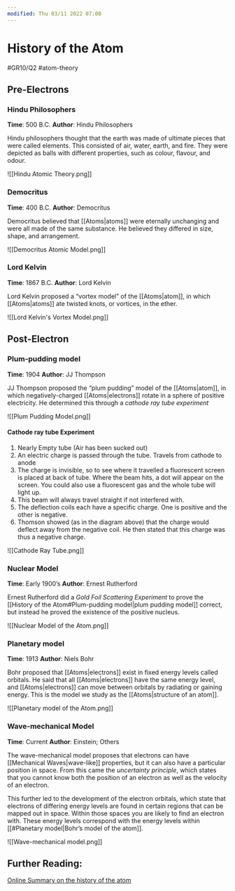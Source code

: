 ```yaml
---
modified: Thu 03/11 2022 07:00
---
```

# History of the Atom
#GR10/Q2 #atom-theory  

## Pre-Electrons
### Hindu Philosophers
**Time**: 500 B.C. 
**Author**: Hindu Philosophers

Hindu philosophers thought that the earth was made of ultimate pieces that were called elements. This consisted of air, water, earth, and fire. They were depicted as balls with different properties, such as colour, flavour, and odour. 

![[Hindu Atomic Theory.png]]
### Democritus
**Time**: 400 B.C.
**Author**: Democritus

Democritus believed that [[Atoms|atoms]] were eternally unchanging and were all made of the same substance. He believed they differed in size, shape, and arrangement. 

![[Democritus Atomic Model.png]]

### Lord Kelvin
**Time**: 1867 B.C.
**Author**: Lord Kelvin

Lord Kelvin proposed a “vortex model” of the [[Atoms|atom]], in which [[Atoms|atoms]] ate twisted knots, or vortices, in the ether. 

![[Lord Kelvin's Vortex Model.png]]

## Post-Electron
### Plum-pudding model
**Time**: 1904
**Author**: JJ Thompson

JJ Thompson proposed the “plum pudding” model of the [[Atoms|atom]], in which negatively-charged [[Atoms|electrons]] rotate in a sphere of positive electricity. He determined this through a *cathode ray tube experiment*

![[Plum Pudding Model.png]]

#### Cathode ray tube Experiment
1. Nearly Empty tube (Air has been sucked out) 
2. An electric charge is passed through the tube. Travels from cathode to anode 
3. The charge is invisible, so to see where it travelled a fluorescent screen is placed at back of tube. Where the beam hits, a dot will appear on the screen. You could also use a fluorescent gas and the whole tube will light up. 
4. This beam will always travel straight if not interfered with. 
5. The deflection coils each have a specific charge. One is positive and the other is negative. 
6. Thomson showed (as in the diagram above) that the charge would deflect away from the negative coil. He then stated that this charge was thus a negative charge.

![[Cathode Ray Tube.png]]

### Nuclear Model
**Time**: Early 1900’s
**Author**: Ernest Rutherford

Ernest Rutherford did a *Gold Foil Scattering Experiment* to prove the [[History of the Atom#Plum-pudding model|plum pudding model]] correct, but instead he proved the existence of the positive nucleus.  

![[Nuclear Model of the Atom.png]]

### Planetary model
**Time**: 1913
**Author**: Niels Bohr

Bohr proposed that [[Atoms|electrons]] exist in fixed energy levels called orbitals. He said that all [[Atoms|electrons]] have the same energy level, and [[Atoms|electrons]] can move between orbitals by radiating or gaining energy. This is the model we study as the [[Atoms|structure of an atom]].

![[Planetary model of the Atom.png]]

### Wave-mechanical Model
**Time**: Current
**Author**: Einstein; Others

The wave-mechanical model proposes that electrons can have [[Mechanical Waves|wave-like]] properties, but it can also have a particular position in space. From this came the *uncertainty principle*, which states that you cannot know both the position of an electron as well as the velocity of an electron. 

This further led to the development of the electron orbitals, which state that electrons of differing energy levels are found in certain regions that can be mapped out in space. Within those spaces you are likely to find an electron with. These energy levels correspond with the energy levels within [[#Planetary model|Bohr’s model of the atom]]. 

![[Wave-mechanical model.png]]
## Further Reading:
[Online Summary on the history of the atom](https://www.sisd.net/cms/lib/TX01001452/Centricity/Domain/1297/The_history_of_the_atom_Notes-_condensed.pdf)


